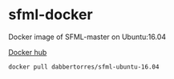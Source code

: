 # sfml-docker
Docker image of SFML-master on Ubuntu:16.04

[Docker hub](https://hub.docker.com/r/dabbertorres/sfml-ubuntu-16.04/)

`docker pull dabbertorres/sfml-ubuntu-16.04`
